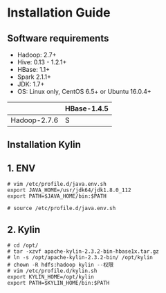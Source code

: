 # Installation Guide

## Software requirements
- Hadoop: 2.7+
- Hive: 0.13 - 1.2.1+
- HBase: 1.1+
- Spark 2.1.1+
- JDK: 1.7+
- OS: Linux only, CentOS 6.5+ or Ubuntu 16.0.4+

|  | HBase-1.4.5 |
| --- | --- |
| Hadoop-2.7.6 | S |

## Installation Kylin

## 1. ENV

```
# vim /etc/profile.d/java.env.sh
export JAVA_HOME=/usr/jdk64/jdk1.8.0_112
export PATH=$JAVA_HOME/bin:$PATH

# source /etc/profile.d/java.env.sh
```

## 2. Kylin

```
# cd /opt/
# tar -xzvf apache-kylin-2.3.2-bin-hbase1x.tar.gz
# ln -s /opt/apache-kylin-2.3.2-bin/ /opt/kylin
# chown -R hdfs:hadoop kylin --权限
# vim /etc/profile.d/kylin.sh
export KYLIN_HOME=/opt/kylin
export PATH=$KYLIN_HOME/bin:$PATH
```

